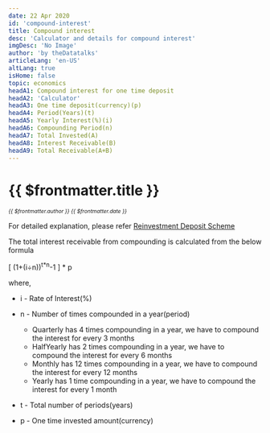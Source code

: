 ```yaml
---
date: 22 Apr 2020
id: 'compound-interest'
title: Compound interest
desc: 'Calculator and details for compound interest'
imgDesc: 'No Image'
author: 'by theDatatalks'
articleLang: 'en-US'
altLang: true
isHome: false
topic: economics
headA1: Compound interest for one time deposit
headA2: 'Calculator'
headA3: One time deposit(currency)(p)
headA4: Period(Years)(t)
headA5: Yearly Interest(%)(i)
headA6: Compounding Period(n)
headA7: Total Invested(A)
headA8: Interest Receivable(B)
headA9: Total Receivable(A+B)
---
```


<altLang />

<div style="display: none">

![](/img/economics/compound-interest/_thumbnail.png)

</div>

# {{ $frontmatter.title }}
<i style="font-size: 0.75em;"> {{ $frontmatter.author }} {{ $frontmatter.date }} </i>

<DynamicGlobalComponent componentName="CompoundInterestCalculator" />

For detailed explanation, please refer [Reinvestment Deposit Scheme](https://thedatatalks.in/economics/reinvestment-deposit-scheme)

The total interest receivable from compounding is calculated from the below formula

[ (1+(i<span>&#247;</span>n))<sup>t*n</sup>-1 ] * p

where,

- i - Rate of Interest(%)  
- n - Number of times compounded in a year(period)  

    - Quarterly has 4 times compounding in a year, 
        we have to compound the interest for every 3 months  
    - HalfYearly has 2 times compounding in a year, 
        we have to compound the interest for every 6 months  
    - Monthly has 12 times compounding in a year, 
        we have to compound the interest for every 12 months   
    - Yearly has 1 time compounding in a year, 
        we have to compound the interest for every 1 month

- t - Total number of periods(years)  
- p - One time invested amount(currency)  

<style>   

</style>